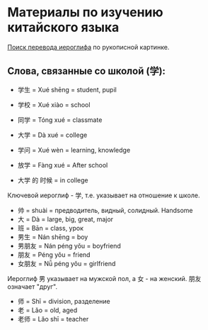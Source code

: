 # Материалы по изучению китайского языка

[Поиск перевода иероглифа](https://cidian.ru/) по рукописной картинке.

## Слова, связанные со школой (学):

- 学生 = Xué shēng = student, pupil
- 学校 = Xué xiào = school
- 同学 = Tóng xué = classmate
- 大学 = Dà xué = college
- 学问 = Xué wèn = learning, knowledge
- 放学 = Fàng xué = After school

- 大学 的 时候 = in college

Ключевой иероглиф - 学, т.е. указывает на отношение к школе.

- 帅 = shuài = предводитель, видный, солидный. Handsome
- 大 = Dà = large, big, great, major
- 班 = Bān = class, урок
- 男生 = Nán shēng = boy
- 男朋友 = Nán péng yǒu = boyfriend
- 朋友 = Péng yǒu = friend
- 女朋友 = Nǚ péng yǒu = girlfriend

Иероглиф 男 указывает на мужской пол, а 女 - на женский. 朋友 означает "друг".

- 师 = Shī = division, разделение
- 老 = Lǎo = old, aged
- 老师 = Lǎo shī = teacher

